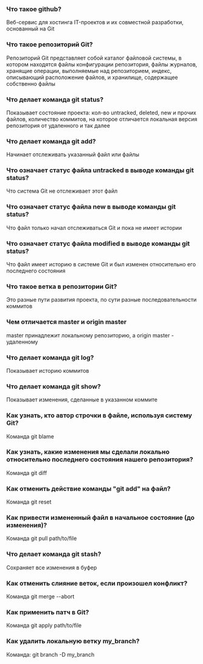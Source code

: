 ### Что такое github? ###

Веб-сервис для хостинга IT-проектов и их совместной разработки, основанный на Git

### Что такое репозиторий Git? ###

Репозиторий Git представляет собой каталог файловой системы, в котором находятся файлы конфигурации репозитория, файлы журналов, хранящие операции, 
выполняемые над репозиторием, индекс, описывающий расположение файлов, и хранилище, содержащее собственно файлы

### Что делает команда git status? ###

Показывает состояние проекта: кол-во untracked, deleted, new и прочих файлов, количество коммитов, на которое отличается локальная версия репозитория от удаленного и так далее

### Что делает команда git add? ###

Начинает отслеживать указанный файл или файлы

### Что означает статус файла untracked в выводе команды git status? ###

Что система Git не отслеживает этот файл

### Что означает статус файла new в выводе команды git status? ###

Что файл только начал отслеживаться Git и пока не имеет истории

### Что означает статус файла modified в выводе команды git status? ###

Что файл имеет историю в системе Git и был изменен относительно его последнего состояния

### Что такое ветка в репозитории Git? ###

Это разные пути развития проекта, по сути разные последовательности коммитов

### Чем отличается master и origin master ###

master принадлежит локальному репозиторию, а origin master - удаленному

### Что делает команда git log? ###

Показывает историю коммитов

### Что делает команда git show? ###

Показывает изменения, сделанные в указанном коммите

### Как узнать, кто автор строчки в файле, используя систему Git? ###

Команда git blame

### Как узнать, какие изменения мы сделали локально относительно последнего состояния нашего репозитория? ###

Команда git diff

### Как отменить действие команды "git add" на файл? ###

Команда git reset

### Как привести измененный файл в начальное состояние (до изменения)? ###

Команда git pull path/to/file

### Что делает команда git stash? ###

Сохраняет все изменения в буфер

### Как отменить слияние веток, если произошел конфликт? ###

Команда git merge --abort

### Как применить патч в Git? ###

Команда git apply path/to/file

### Как удалить локальную ветку my_branch? ###

Команда: git branch -D my_branch

